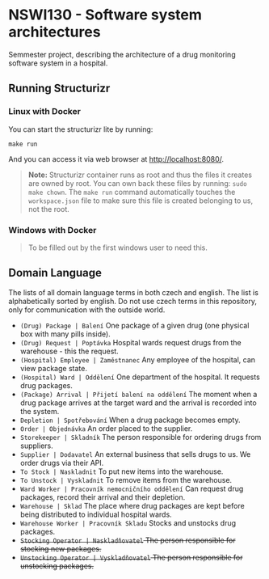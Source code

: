 # NSWI130 - Software system architectures

Semmester project, describing the architecture of a drug monitoring software system in a hospital.


## Running Structurizr

### Linux with Docker

You can start the structurizr lite by running:

    make run

And you can access it via web browser at [http://localhost:8080/](http://localhost:8080/).

> **Note:** Structurizr container runs as root and thus the files it creates are owned by root. You can own back these files by running: `sudo make chown`. The `make run` command automatically touches the `workspace.json` file to make sure this file is created belonging to us, not the root.


### Windows with Docker

> To be filled out by the first windows user to need this.


## Domain Language

The lists of all domain language terms in both czech and english. The list is alphabetically sorted by english. Do not use czech terms in this repository, only for communication with the outside world.

- `(Drug) Package | Balení` One package of a given drug (one physical box with many pills inside).
- `(Drug) Request | Poptávka` Hospital wards request drugs from the warehouse - this the request.
- `(Hospital) Employee | Zaměstnanec` Any employee of the hospital, can view package state.
- `(Hospital) Ward | Oddělení` One department of the hospital. It requests drug packages.
- `(Package) Arrival | Přijetí balení na oddělení` The moment when a drug package arrives at the target ward and the arrival is recorded into the system.
- `Depletion | Spotřebování` When a drug package becomes empty.
- `Order | Objednávka` An order placed to the supplier.
- `Storekeeper | Skladník` The person responsible for ordering drugs from suppliers.
- `Supplier | Dodavatel` An external business that sells drugs to us. We order drugs via their API.
- `To Stock | Naskladnit` To put new items into the warehouse.
- `To Unstock | Vyskladnit` To remove items from the warehouse.
- `Ward Worker | Pracovník nemocničního oddělení` Can request drug packages, record their arrival and their depletion.
- `Warehouse | Sklad` The place where drug packages are kept before being distributed to individual hospital wards.
- `Warehouse Worker | Pracovník Skladu` Stocks and unstocks drug packages.
- ~~`Stocking Operator | Naskladňovatel` The person responsible for stocking new packages.~~
- ~~`Unstocking Operator | Vyskladňovatel` The person responsible for unstocking packages.~~
